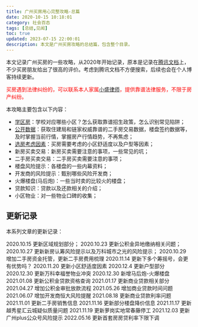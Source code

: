 ```yaml
---
title: 广州买房用心完整攻略-总篇
date: 2020-10-15 10:18:01
category: 社会百态
tags: [总结,见闻]
toc: true
updated: 2023-07-15 22:00:01
description: 本文是广州买房攻略的总结篇，包含整个目录。
---
```


本文记录广州买房的一些攻略，从2020年开始记录，原本是记录在[腾讯文档](https://docs.qq.com/doc/DVm5qRFBsd292WlpM)上，不少买房朋友给出了很高的评价。考虑到腾讯文档不方便搜索，后续也会在个人博客持续更新。

<span style='color:red'>买房遇到法律纠纷的，可以联系本人家属[小盛律师](https://selfboot.cn/links)，提供靠谱法律服务，不限于房产纠纷。</span>

本攻略主要包含以下内容：

- [学区房](https://selfboot.cn/2020/10/15/gz_house_school/)：学校对应哪些小区？怎么获取靠谱招生政策，怎么识别常见陷阱；
- [公开数据](https://selfboot.cn/2020/10/16/gz_house_data/)：获取住建局和链家权威靠谱的二手房交易数据，楼盘签约数据等，及时掌握当前行情，掌握房产行情趋势，不再焦虑；
- [选房考虑因素](https://selfboot.cn/2020/10/16/gz_house_think/)：买房需要考虑的小区舒适度以及户型等因素；
- 新房买卖交易：新房买卖需要注意的事项，一些常见的坑；
- 二手房买卖交易：二手房买卖需要注意的事项；
- 楼盘风险提示：各楼盘的一些内幕资料；
- 开发商的风险提示：甄别哪些风险开发商；
- 火爆楼盘(马后炮)：一些当时卖的比较火的楼盘；
- 贷款知识：贷款以及还款相关的介绍；
- 小区物业：对一些物业口碑的收集；

<!--more-->

## 更新记录

本系列文章的更新记录：

2020.10.15  更新区域规划部分；
2020.10.23  更新公积金异地缴纳相关问题；
2020.10.27  更新新房认筹风险提示以及万科城市之光的风险提示；
2020.10.29  增加二手房资金托管，更新二手房费用梳理
2020.11.14  更新下多个筹摇号，会更有优势吗？
2020.11.20  更新小区舒适度因素
2020.12.4  更新户型部分
2020.12.30 更新万科幸福誉物业冲突
2020.12.30 新增马后炮-火爆楼盘
2021.01.08 更新公积金贷款资格查询
2021.01.17 更新商业贷款相关部分
2021.04.27 增加公积金审批放款流程
2021.05.26 增加商业贷款时间问题
2021.06.07 增加开发商恒大风险提醒
2021.08.18 更新商业贷款利率问题
2021.11.01 更新二手房销售信息
2021.11.16 更新部分楼盘降价信息
2021.11.17 更新越秀星汇云城疑似质量问题
2021.11.19 更新萝岗实地常春藤停工
2021.12.03 更新广州plus公众号风险提示 
2022.05.16 更新首套房房贷利率下限下调
